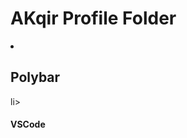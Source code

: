 # AKqir Profile Folder
<li><h2>Polybar<a href="https://github.com/aKqir24/aKqir24/tree/main/polybar"></a></h2>li>

#### VSCode
